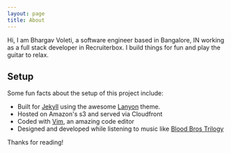 ```yaml
---
layout: page
title: About
---
```


Hi, I am Bhargav Voleti, a software engineer based in Bangalore, IN working as
a full stack developer in Recruiterbox. I build things for fun and play the
guitar to relax.

## Setup

Some fun facts about the setup of this project include:

* Built for [Jekyll](http://jekyllrb.com) using the awesome [Lanyon]() theme.
* Hosted on Amazon's s3 and served via Cloudfront
* Coded with [Vim](http://sublimetext.com), an amazing code editor
* Designed and developed while listening to music like [Blood Bros Trilogy](https://soundcloud.com/maddecent/sets/blood-bros-series)

Thanks for reading!
